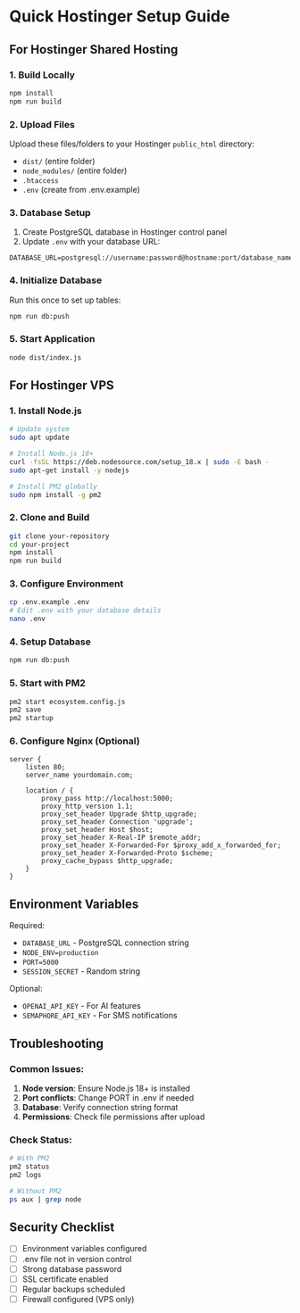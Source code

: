 # Quick Hostinger Setup Guide

## For Hostinger Shared Hosting

### 1. Build Locally
```bash
npm install
npm run build
```

### 2. Upload Files
Upload these files/folders to your Hostinger `public_html` directory:
- `dist/` (entire folder)
- `node_modules/` (entire folder)
- `.htaccess`
- `.env` (create from .env.example)

### 3. Database Setup
1. Create PostgreSQL database in Hostinger control panel
2. Update `.env` with your database URL:
```
DATABASE_URL=postgresql://username:password@hostname:port/database_name
```

### 4. Initialize Database
Run this once to set up tables:
```bash
npm run db:push
```

### 5. Start Application
```bash
node dist/index.js
```

## For Hostinger VPS

### 1. Install Node.js
```bash
# Update system
sudo apt update

# Install Node.js 18+
curl -fsSL https://deb.nodesource.com/setup_18.x | sudo -E bash -
sudo apt-get install -y nodejs

# Install PM2 globally
sudo npm install -g pm2
```

### 2. Clone and Build
```bash
git clone your-repository
cd your-project
npm install
npm run build
```

### 3. Configure Environment
```bash
cp .env.example .env
# Edit .env with your database details
nano .env
```

### 4. Setup Database
```bash
npm run db:push
```

### 5. Start with PM2
```bash
pm2 start ecosystem.config.js
pm2 save
pm2 startup
```

### 6. Configure Nginx (Optional)
```nginx
server {
    listen 80;
    server_name yourdomain.com;

    location / {
        proxy_pass http://localhost:5000;
        proxy_http_version 1.1;
        proxy_set_header Upgrade $http_upgrade;
        proxy_set_header Connection 'upgrade';
        proxy_set_header Host $host;
        proxy_set_header X-Real-IP $remote_addr;
        proxy_set_header X-Forwarded-For $proxy_add_x_forwarded_for;
        proxy_set_header X-Forwarded-Proto $scheme;
        proxy_cache_bypass $http_upgrade;
    }
}
```

## Environment Variables

Required:
- `DATABASE_URL` - PostgreSQL connection string
- `NODE_ENV=production`
- `PORT=5000`
- `SESSION_SECRET` - Random string

Optional:
- `OPENAI_API_KEY` - For AI features
- `SEMAPHORE_API_KEY` - For SMS notifications

## Troubleshooting

### Common Issues:
1. **Node version**: Ensure Node.js 18+ is installed
2. **Port conflicts**: Change PORT in .env if needed
3. **Database**: Verify connection string format
4. **Permissions**: Check file permissions after upload

### Check Status:
```bash
# With PM2
pm2 status
pm2 logs

# Without PM2
ps aux | grep node
```

## Security Checklist
- [ ] Environment variables configured
- [ ] .env file not in version control
- [ ] Strong database password
- [ ] SSL certificate enabled
- [ ] Regular backups scheduled
- [ ] Firewall configured (VPS only)